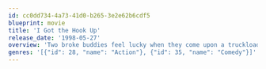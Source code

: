 ```yaml
---
id: cc0dd734-4a73-41d0-b265-3e2e62b6cdf5
blueprint: movie
title: 'I Got the Hook Up'
release_date: '1998-05-27'
overview: 'Two broke buddies feel lucky when they come upon a truckload of cellular phones and begin selling them out of the back of their van. Trouble arises though, when the phones develop faults. The two friends then not only have to deal with unsatisfied customers but also the FBI.'
genres: '[{"id": 28, "name": "Action"}, {"id": 35, "name": "Comedy"}]'
---
```

